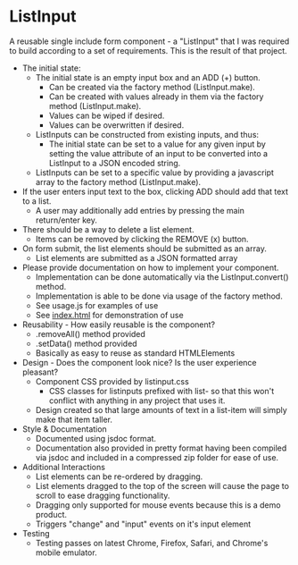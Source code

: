 # ListInput
A reusable single include form component -
a "ListInput" that I was required to build
according to a set of requirements. This
is the result of that project.

- The initial state:
  * The initial state is an empty input box and an ADD (+) button.
    + Can be created via the factory method (ListInput.make).
    + Can be created with values already in them
      via the factory method (ListInput.make).
    + Values can be wiped if desired.
    + Values can be overwritten if desired.
  * ListInputs can be constructed from existing inputs, and thus:
    + The initial state can be set to a value for any given input by setting
      the value attribute of an input to be converted into a ListInput to
      a JSON encoded string.
  * ListInputs can be set to a specific value by providing a javascript array
    to the factory method (ListInput.make). 
- If the user enters input text to the box, clicking ADD should add that text to a list.
  * A user may additionally add entries by pressing the main return/enter key.
- There should be a way to delete a list element.
  * Items can be removed by clicking the REMOVE (x) button.
- On form submit, the list elements should be submitted as an array.
  * List elements are submitted as a JSON formatted array
- Please provide documentation on how to implement your component.
  * Implementation can be done automatically via the ListInput.convert() method.
  * Implementation is able to be done via usage of the factory method.
  * See usage.js for examples of use
  * See [index.html](../index.html) for demonstration of use
- Reusability - How easily reusable is the component?
  * .removeAll() method provided
  * .setData() method provided
  * Basically as easy to reuse as standard HTMLElements
- Design - Does the component look nice? Is the user experience pleasant?
  * Component CSS provided by listinput.css
    + CSS classes for listinputs prefixed with list- so that this won't
      conflict with anything in any project that uses it.
  * Design created so that large amounts of text in a
    list-item will simply make that item taller.
- Style & Documentation
  * Documented using jsdoc format.
  * Documentation also provided in pretty format having
    been compiled via jsdoc and included in a compressed
    zip folder for ease of use.
- Additional Interactions
  * List elements can be re-ordered by dragging.
  * List elements dragged to the top of the
    screen will cause the page to scroll
    to ease dragging functionality.
  * Dragging only supported for mouse events
    because this is a demo product.
  * Triggers "change" and "input" events on
    it's input element
- Testing
  * Testing passes on latest Chrome, Firefox,
    Safari, and Chrome's mobile emulator.